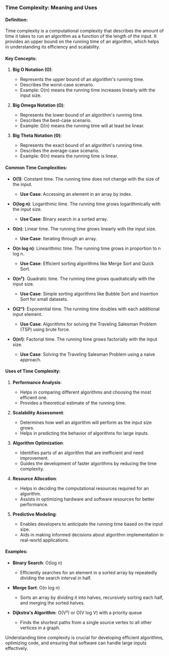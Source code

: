 ### Time Complexity: Meaning and Uses

#### Definition:
Time complexity is a computational complexity that describes the amount of time it takes to run an algorithm as a function of the length of the input. It provides an upper bound on the running time of an algorithm, which helps in understanding its efficiency and scalability.

#### Key Concepts:
1. **Big O Notation (O)**:
   - Represents the upper bound of an algorithm's running time.
   - Describes the worst-case scenario.
   - Example: O(n) means the running time increases linearly with the input size.

2. **Big Omega Notation (Ω)**:
   - Represents the lower bound of an algorithm's running time.
   - Describes the best-case scenario.
   - Example: Ω(n) means the running time will at least be linear.

3. **Big Theta Notation (Θ)**:
   - Represents the exact bound of an algorithm's running time.
   - Describes the average-case scenario.
   - Example: Θ(n) means the running time is linear.

#### Common Time Complexities:
- **O(1)**: Constant time. The running time does not change with the size of the input.
  - **Use Case**: Accessing an element in an array by index.

- **O(log n)**: Logarithmic time. The running time grows logarithmically with the input size.
  - **Use Case**: Binary search in a sorted array.

- **O(n)**: Linear time. The running time grows linearly with the input size.
  - **Use Case**: Iterating through an array.

- **O(n log n)**: Linearithmic time. The running time grows in proportion to n log n.
  - **Use Case**: Efficient sorting algorithms like Merge Sort and Quick Sort.

- **O(n²)**: Quadratic time. The running time grows quadratically with the input size.
  - **Use Case**: Simple sorting algorithms like Bubble Sort and Insertion Sort for small datasets.

- **O(2ⁿ)**: Exponential time. The running time doubles with each additional input element.
  - **Use Case**: Algorithms for solving the Traveling Salesman Problem (TSP) using brute force.

- **O(n!)**: Factorial time. The running time grows factorially with the input size.
  - **Use Case**: Solving the Traveling Salesman Problem using a naive approach.

#### Uses of Time Complexity:
1. **Performance Analysis**:
   - Helps in comparing different algorithms and choosing the most efficient one.
   - Provides a theoretical estimate of the running time.

2. **Scalability Assessment**:
   - Determines how well an algorithm will perform as the input size grows.
   - Helps in predicting the behavior of algorithms for large inputs.

3. **Algorithm Optimization**:
   - Identifies parts of an algorithm that are inefficient and need improvement.
   - Guides the development of faster algorithms by reducing the time complexity.

4. **Resource Allocation**:
   - Helps in deciding the computational resources required for an algorithm.
   - Assists in optimizing hardware and software resources for better performance.

5. **Predictive Modeling**:
   - Enables developers to anticipate the running time based on the input size.
   - Aids in making informed decisions about algorithm implementation in real-world applications.

#### Examples:
- **Binary Search**: O(log n)
  - Efficiently searches for an element in a sorted array by repeatedly dividing the search interval in half.

- **Merge Sort**: O(n log n)
  - Sorts an array by dividing it into halves, recursively sorting each half, and merging the sorted halves.

- **Dijkstra's Algorithm**: O(V²) or O(V log V) with a priority queue
  - Finds the shortest paths from a single source vertex to all other vertices in a graph.

Understanding time complexity is crucial for developing efficient algorithms, optimizing code, and ensuring that software can handle large inputs effectively.
